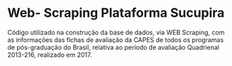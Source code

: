# Web- Scraping Plataforma Sucupira
Código utilizado na construção da base de dados, via WEB Scraping, com as informações das fichas de avaliação da CAPES de todos os programas de pós-graduação do Brasil, relativa ao período de avaliação Quadrienal 2013-216, realizado em 2017.
